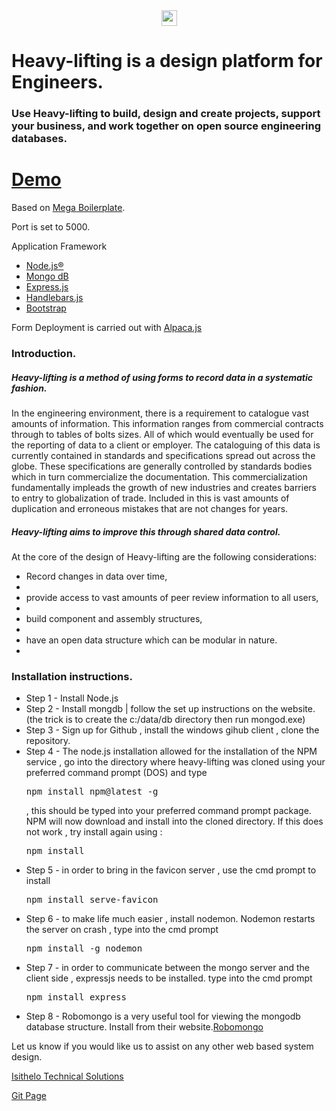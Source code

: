 
 <div style="text-align:center" >
  <img src="https://heavy-lifting.herokuapp.com/img/heavy-lifting%20Square%20300x300.png" href="https://heavy-lifting.herokuapp.com/" target="_blank" style="height:25px">  
 </div>
<h1> 
Heavy-lifting is a design platform for Engineers.
</h1>
<h3> 
Use Heavy-lifting to build, design and create projects, support your business, and work together on <strong>open source </strong> engineering databases.
</h3>
 


<h1><a class="github-button" href="https://heavy-lifting.herokuapp.com/" target="_blank">Demo</a></h1>

Based on <a href="https://github.com/sahat/megaboilerplate">Mega Boilerplate</a>.

Port is set to 5000.

Application Framework
<ul>
<li><a href="https://nodejs.org/en/" target="_blank">Node.js®</a></li>
<li><a href="https://www.mongodb.com/" target="_blank">Mongo dB</a></li>
<li><a href="http://expressjs.com/" target="_blank">Express.js</a></li>
<li><a href="http://handlebarsjs.com/" target="_blank">Handlebars.js</a></li>
<li><a href="http://getbootstrap.com/" target="_blank">Bootstrap</a></li>
</ul>
Form Deployment is carried out with <a href="http://www.alpacajs.org/" target="_blank">Alpaca.js</a>

<h3>Introduction.</h3>

<h5>Heavy-lifting is a method of using forms to record data in a systematic fashion.</h5> 

<p>In the engineering environment, there is a requirement to catalogue vast amounts of information. This information ranges from commercial contracts through to tables of bolts sizes. All of which would eventually be used for the reporting of data to a client or employer.  
The cataloguing of this data is currently contained in standards and specifications spread out across the globe. These specifications are generally controlled by standards bodies which in turn commercialize the documentation. This commercialization fundamentally impleads the growth of new industries and creates barriers to entry to globalization of trade. 
Included in this is vast amounts of duplication and erroneous mistakes that are not changes for years. </p>
<h5>Heavy-lifting aims to improve this through shared data control.</h5>
<p>At the core of the design of Heavy-lifting are the following considerations: </p>
<ul>
<li>Record changes in data over time, <li>
<li>provide access to vast amounts of peer review information to all users, <li>
<li>build component and assembly structures, <li>
<li>have an open data structure which can be modular in nature.<li>
</ul>

<h3>Installation instructions.</h3>
<ul>
<li>Step 1 - Install Node.js</li>
<li>Step 2 - Install mongdb | follow the set up instructions on the website. (the trick is to create the c:/data/db directory then run mongod.exe)</li>
<li>Step 3 - Sign up for Github , install the windows gihub client , clone the repository.</li>
<li>Step 4 - The node.js installation allowed for the installation of the NPM service  , go into the directory where heavy-lifting was cloned using your preferred command prompt (DOS) and type <pre>npm install npm@latest -g</pre> , this should be typed into your preferred command prompt package. NPM will now download and install into the cloned directory. If this does not work , try install again using : <pre>npm install</pre></li>
<li>Step 5 - in order to bring in the favicon server , use the cmd prompt to install <pre>npm install serve-favicon</pre></li>
<li>Step 6 - to make life much easier , install nodemon. Nodemon restarts the server on crash , type into the cmd prompt <pre>npm install -g nodemon</pre></li>
<li>Step 7 - in order to communicate between the mongo server and the client side , expressjs needs to be installed. type into the cmd prompt <pre>npm install express</pre></li>
<li>Step 8 - Robomongo is a very useful tool for viewing the mongodb database structure. Install from their website.<a  href="https://robomongo.org/" target="_blank">Robomongo</a></li>
</ul>

  
<p>Let us know if you would like us to assist on any other web based system design.</p>
<a href="http://www.isithelo.com/" target="_blank">Isithelo Technical Solutions</a>



<a href="https://isithelo.github.io/heavy-lifting/" target="_blank">Git Page</a>


 
